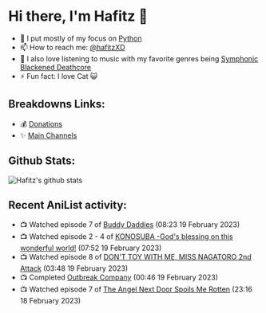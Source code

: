 # Hi there, I'm Hafitz 👋
- 🐍 I put mostly of my focus on [Python](https://python.org)
- 📫 How to reach me: [@hafitzXD](https://t.me/hafitzXD)
- 🎵 I also love listening to music with my favorite genres being [Symphonic Blackened Deathcore](https://youtu.be/qyYmS_iBcy4)
- ⚡ Fun fact: I love Cat 😺

## Breakdowns Links:
- 💰 [Donations](https://t.me/TheBreakdowns/2)
- ✨ [Main Channels](https://t.me/TheBreakdowns)

## Github Stats:
![Hafitz's github stats](https://github-readme-stats.vercel.app/api?username=breakdowns&show_icons=true&count_private=true&bg_color=00000000&text_color=777)

## Recent AniList activity:
<!-- ANILIST_ACTIVITY:start -->

-   📺 Watched episode 7 of [Buddy Daddies](https://anilist.co/anime/155907) (08:23 19 February 2023)
-   📺 Watched episode 2 - 4 of [KONOSUBA -God's blessing on this wonderful world!](https://anilist.co/anime/21202) (07:52 19 February 2023)
-   📺 Watched episode 8 of [DON'T TOY WITH ME, MISS NAGATORO 2nd Attack](https://anilist.co/anime/140596) (03:48 19 February 2023)
-   📺 Completed [Outbreak Company](https://anilist.co/anime/19369) (00:46 19 February 2023)
-   📺 Watched episode 7 of [The Angel Next Door Spoils Me Rotten](https://anilist.co/anime/143338) (23:16 18 February 2023)

<!-- ANILIST_ACTIVITY:end -->
